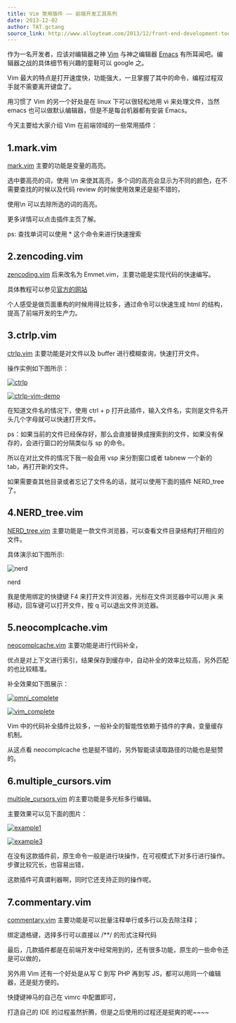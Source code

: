```yaml
---
title: Vim 常用插件 —— 前端开发工具系列
date: 2013-12-02
author: TAT.gctang
source_link: http://www.alloyteam.com/2013/12/front-end-development-tools-vim-introduce-common-plug-ins/
---
```


<!-- {% raw %} - for jekyll -->

作为一名开发者，应该对编辑器之神 [Vim](http://en.wikipedia.org/wiki/Vim_(text_editor) "vim wiki") 与神之编辑器 [Emacs](http://en.wikipedia.org/wiki/Emacs "Emacs wiki") 有所耳闻吧。编辑器之战的具体细节有兴趣的童鞋可以 google 之。

Vim 最大的特点是打开速度快，功能强大，一旦掌握了其中的命令，编程过程双手就不需要离开键盘了。

用习惯了 Vim 的另一个好处是在 linux 下可以很轻松地用 vi 来处理文件，当然 emacs 也可以做默认编辑器，但是不是每台机器都有安装 Emacs。

今天主要给大家介绍 Vim 在前端领域的一些常用插件：  

## 1.mark.vim

[mark.vim](http://www.vim.org/scripts/script.php?script_id=1238) 主要的功能是变量的高亮。

选中要高亮的词，使用 \\m 来使其高亮，多个词的高亮会显示为不同的颜色，在不需要查找的时候以及代码 review 的时候使用效果还是挺不错的，

使用\\n 可以去除所选的词的高亮。

更多详情可以点击插件主页了解。

ps: 查找单词可以使用 \* 这个命令来进行快速搜索

## 2.zencoding.vim

[zencoding.vim](http://www.vim.org/scripts/script.php?script_id=2981) 后来改名为 Emmet.vim，主要功能是实现代码的快速编写。

具体教程可以参见[官方的网站](https://raw.github.com/mattn/emmet-vim/master/TUTORIAL)

个人感受是做页面重构的时候用得比较多，通过命令可以快速生成 html 的结构，提高了前端开发的生产力。

## 3.ctrlp.vim

[ctrlp.vim](http://kien.github.io/ctrlp.vim/) 主要功能是对文件以及 buffer 进行模糊查询，快速打开文件。

操作实例如下图所示：

[![ctrlp](http://www.alloyteam.com/wp-content/uploads/2013/12/ctrlp.png)](http://www.alloyteam.com/wp-content/uploads/2013/12/ctrlp.png)

[![ctrlp-vim-demo](http://www.alloyteam.com/wp-content/uploads/2013/12/ctrlp-vim-demo.gif)](http://www.alloyteam.com/wp-content/uploads/2013/12/ctrlp-vim-demo.gif)

在知道文件名的情况下，使用 ctrl + p 打开此插件，输入文件名，实则是文件名开头几个字母就可以快速打开文件。

ps：如果当前的文件已经保存好，那么会直接替换成搜索到的文件，如果没有保存的，会进行窗口的分隔类似与 sp 的命令。

所以在对比文件的情况下我一般会用 vsp 来分割窗口或者 tabnew 一个新的 tab，再打开新的文件。

如果需要查其他目录或者忘记了文件名的话，就可以使用下面的插件 NERD_tree 了。

## 4.NERD_tree.vim

[NERD_tree.vim](http://www.vim.org/scripts/script.php?script_id=1658) 主要功能是一款文件浏览器，可以查看文件目录结构打开相应的文件。

具体演示如下图所示:

![nerd](http://farm4.staticflickr.com/3001/2862367534_53cd90855e_o.gif)

nerd

我是使用绑定的快捷键 F4 来打开文件浏览器，光标在文件浏览器中可以用 jk 来移动，回车键可以打开文件，按 q 可以退出文件浏览器。

## 5.neocomplcache.vim

[neocomplcache.vim](https://github.com/Shougo/neocomplcache.vim) 主要功能是进行代码补全，

优点是对上下文进行索引，结果保存到缓存中，自动补全的效率比较高，另外匹配的也比较精准。

补全效果如下图展示：

[![omni_complete](http://www.alloyteam.com/wp-content/uploads/2013/12/omni_complete.png)](http://www.alloyteam.com/wp-content/uploads/2013/12/omni_complete.png)

[![vim_complete](http://www.alloyteam.com/wp-content/uploads/2013/12/vim_complete.png)](http://www.alloyteam.com/wp-content/uploads/2013/12/vim_complete.png)

Vim 中的代码补全插件比较多，一般补全的智能性依赖于插件的字典，变量缓存机制。

从这点看 neocomplcache 也是挺不错的，另外智能读读取路径的功能也是挺赞的。

## 6.multiple_cursors.vim

[multiple_cursors.vim](https://github.com/terryma/vim-multiple-cursors) 的主要功能是多光标多行编辑。

主要效果可以见下面的图片：

[![example1](http://www.alloyteam.com/wp-content/uploads/2013/12/example1.gif)](http://www.alloyteam.com/wp-content/uploads/2013/12/example1.gif)

[![example3](http://www.alloyteam.com/wp-content/uploads/2013/12/example3.gif)](http://www.alloyteam.com/wp-content/uploads/2013/12/example3.gif)

在没有这款插件前，原生命令一般是进行块操作，在可视模式下对多行进行操作。步骤比较冗长，也容易出错，

这款插件可真谓利器啊，同时它还支持正则的操作呢。

## 7.commentary.vim

[commentary.vim](https://github.com/tpope/vim-commentary) 主要功能是可以批量注释单行或多行以及去除注释；

绑定退格键，选择多行可以直接以 /\*\*/ 的形式注释代码

最后，几款插件都是在前端开发中经常用到的，还有很多功能，原生的一些命令还是可以做的，

另外用 Vim 还有一个好处是从写 C 到写 PHP 再到写 JS，都可以用同一个编辑器，还是挺方便的。

快捷键神马的自己在 vimrc 中配置即可，

打造自己的 IDE 的过程虽然折腾，但是之后使用的过程还是挺爽的呢~~~~

<!-- {% endraw %} - for jekyll -->